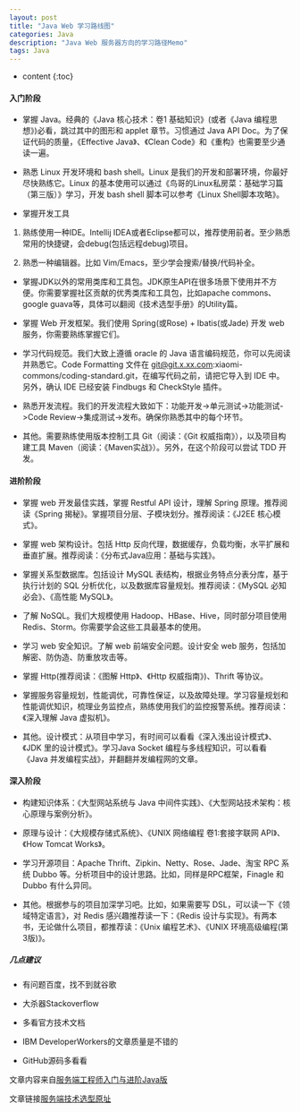 ```yaml
---
layout: post
title: "Java Web 学习路线图"
categories: Java
description: "Java Web 服务器方向的学习路径Memo"
tags: Java
---
```


* content
{:toc}

#### 入门阶段

- 掌握 Java。经典的《Java 核心技术：卷1 基础知识》(或者《Java 编程思想》)必看，跳过其中的图形和 applet 章节。习惯通过 Java API Doc。为了保证代码的质量，《Effective Java》、《Clean Code》和《重构》也需要至少通读一遍。

- 熟悉 Linux 开发环境和 bash shell。Linux 是我们的开发和部署环境，你最好尽快熟练它。Linux 的基本使用可以通过《鸟哥的Linux私房菜：基础学习篇（第三版）》学习，开发 bash shell 脚本可以参考《Linux Shell脚本攻略》。

- 掌握开发工具

1. 熟练使用一种IDE。Intellij IDEA或者Eclipse都可以，推荐使用前者。至少熟悉常用的快捷键，会debug(包括远程debug)项目。

2. 熟悉一种编辑器。比如 Vim/Emacs，至少学会搜索/替换/代码补全。

- 掌握JDK以外的常用类库和工具包。JDK原生API在很多场景下使用并不方便。你需要掌握社区贡献的优秀类库和工具包，比如apache commons、google guava等，具体可以翻阅《技术选型手册》的Utility篇。

- 掌握 Web 开发框架。我们使用 Spring(或Rose) + Ibatis(或Jade) 开发 web 服务，你需要熟练掌握它们。

- 学习代码规范。我们大致上遵循 oracle 的 Java 语言编码规范，你可以先阅读并熟悉它。Code Formatting 文件在 git@git.x.xx.com:xiaomi-commons/coding-standard.git，在编写代码之前，请把它导入到 IDE 中。另外，确认 IDE 已经安装 Findbugs 和 CheckStyle 插件。

- 熟悉开发流程。我们的开发流程大致如下：功能开发->单元测试->功能测试->Code Review->集成测试->发布。确保你熟悉其中的每个环节。

- 其他。需要熟练使用版本控制工具 Git（阅读：《Git 权威指南》），以及项目构建工具 Maven（阅读：《Maven实战》）。另外，在这个阶段可以尝试 TDD 开发。

#### 进阶阶段

- 掌握 web 开发最佳实践，掌握 Restful API 设计，理解 Spring 原理。推荐阅读《Spring 揭秘》。掌握项目分层、子模块划分。推荐阅读：《J2EE 核心模式》。

- 掌握 web 架构设计。包括 Http 反向代理，数据缓存，负载均衡，水平扩展和垂直扩展。推荐阅读：《分布式Java应用：基础与实践》。

- 掌握关系型数据库。包括设计 MySQL 表结构，根据业务特点分表分库，基于执行计划的 SQL 分析优化，以及数据库容量规划。推荐阅读：《MySQL 必知必会》、《高性能 MySQL》。

- 了解 NoSQL。我们大规模使用 Hadoop、HBase、Hive，同时部分项目使用 Redis、Storm。你需要学会这些工具最基本的使用。

- 学习 web 安全知识。了解 web 前端安全问题。设计安全 web 服务，包括加解密、防伪造、防重放攻击等。

- 掌握 Http(推荐阅读：《图解 Http》、《Http 权威指南》)、Thrift 等协议。

- 掌握服务容量规划，性能调优，可靠性保证，以及故障处理。学习容量规划和性能调优知识，梳理业务监控点，熟练使用我们的监控报警系统。推荐阅读：《深入理解 Java 虚拟机》。

- 其他。设计模式：从项目中学习，有时间可以看看《深入浅出设计模式》、《JDK 里的设计模式》。学习Java Socket 编程与多线程知识，可以看看《Java 并发编程实战》，并翻翻并发编程网的文章。

#### 深入阶段

- 构建知识体系：《大型网站系统与 Java 中间件实践》、《大型网站技术架构：核心原理与案例分析》。

- 原理与设计：《大规模存储式系统》、《UNIX 网络编程 卷1:套接字联网 API》、《How Tomcat Works》。

- 学习开源项目：Apache Thrift、Zipkin、Netty、Rose、Jade、淘宝 RPC 系统 Dubbo 等。分析项目中的设计思路。比如，同样是RPC框架，Finagle 和 Dubbo 有什么异同。

- 其他。根据参与的项目加深学习吧。比如，如果需要写 DSL，可以读一下《领域特定语言》，对 Redis 感兴趣推荐读一下：《Redis 设计与实现》。有两本书，无论做什么项目，都推荐读：《Unix 编程艺术》、《UNIX 环境高级编程(第3版)》。

##### 几点建议

- 有问题百度，找不到就谷歌

- 大杀器Stackoverflow

- 多看官方技术文档

- IBM DeveloperWorkers的文章质量是不错的

- GitHub源码多看看

文章内容来自[服务端工程师入门与进阶Java版](http://xielong.me/2015/04/16/服务端工程师入门与进阶Java版/)

文章链接[服务端技术选型原址](http://xielong.me/2015/04/17/服务端技术选型/)


